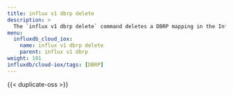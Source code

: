 ```yaml
---
title: influx v1 dbrp delete
description: >
  The `influx v1 dbrp delete` command deletes a DBRP mapping in the InfluxDB 1.x compatibility API.
menu:
  influxdb_cloud_iox:
    name: influx v1 dbrp delete
    parent: influx v1 dbrp
weight: 101
influxdb/cloud-iox/tags: [DBRP]
---
```


{{< duplicate-oss >}}
